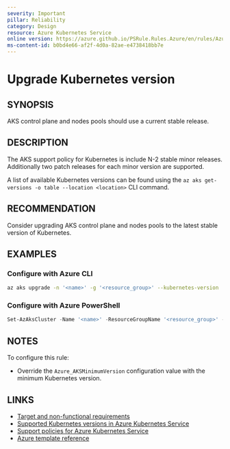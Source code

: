 ```yaml
---
severity: Important
pillar: Reliability
category: Design
resource: Azure Kubernetes Service
online version: https://azure.github.io/PSRule.Rules.Azure/en/rules/Azure.AKS.Version/
ms-content-id: b0bd4e66-af2f-4d0a-82ae-e4738418bb7e
---
```


# Upgrade Kubernetes version

## SYNOPSIS

AKS control plane and nodes pools should use a current stable release.

## DESCRIPTION

The AKS support policy for Kubernetes is include N-2 stable minor releases.
Additionally two patch releases for each minor version are supported.

A list of available Kubernetes versions can be found using the `az aks get-versions -o table --location <location>` CLI command.

## RECOMMENDATION

Consider upgrading AKS control plane and nodes pools to the latest stable version of Kubernetes.

## EXAMPLES

### Configure with Azure CLI

```bash
az aks upgrade -n '<name>' -g '<resource_group>' --kubernetes-version '<version>'
```

### Configure with Azure PowerShell

```powershell
Set-AzAksCluster -Name '<name>' -ResourceGroupName '<resource_group>' -KubernetesVersion '<version>'
```

## NOTES

To configure this rule:

- Override the `Azure_AKSMinimumVersion` configuration value with the minimum Kubernetes version.

## LINKS

- [Target and non-functional requirements](https://docs.microsoft.com/azure/architecture/framework/resiliency/design-requirements#meet-application-platform-requirements)
- [Supported Kubernetes versions in Azure Kubernetes Service](https://docs.microsoft.com/azure/aks/supported-kubernetes-versions)
- [Support policies for Azure Kubernetes Service](https://docs.microsoft.com/azure/aks/support-policies)
- [Azure template reference](https://docs.microsoft.com/azure/templates/microsoft.containerservice/managedclusters)
